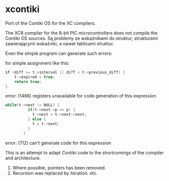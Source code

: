 # xcontiki

Port of the Contiki OS for the XC compilers.

The XC8 compiler for the 8-bit PIC microcontrollers does not compile the Contiki OS sources.
Są problemy ze wskaźnikami do struktur, strukturami zawierającymi wskaźniki, a nawet tablicami struktur. 

Even the simple program can generate such errors:

for simple assignment like this:

```c
if (diff >= t->interval || diff < t->previous_diff) {
    t->expired = true;
    return true;
}
```


error: (1466) registers unavailable for code generation of this expression

```c
while(t->next != NULL) {
          if(t->next->p == p) {
            t->next = t->next->next;
          } else {
            t = t->next;
          }
        }
```

error: (712) can't generate code for this expression




This is an attempt to adapt Contiki code to the shortcomings of the compiler and architecture.

1.  Where possible, pointers has been removed.
2.  Recursion was replaced by iteration.
    etc.

